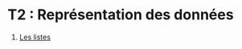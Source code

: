 # T2 : Représentation des données

1. [Les listes](../../T2_Representation_des_donnees/Chapitre_1:_Listes/cours/)
<!--
2. [Tuples](../2.2_Tuples/cours/)
3. [Dictionnaires](../2.3_Dictionnaires/cours/)
4. [Bases](../2.4_Bases/cours/)
5. [Booléens](../2.5_Booleens/cours/)
6. [Codage des caractères](../2.6_Codage_caracteres/cours/)
7. [Codage des entiers](../2.7_Codage_entiers/cours/)
8. [Codage des non-entiers](../2.8_Codage_non-entiers/cours/)
9. [Chaînes de caractères](../2.9_Chaines_caracteres/cours/)
-->
